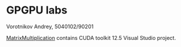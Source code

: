 # GPGPU labs
Vorotnikov Andrey, 5040102/90201

[MatrixMultiplication](MatrixMultiplication/) contains CUDA toolkit 12.5 Visual Studio project.
